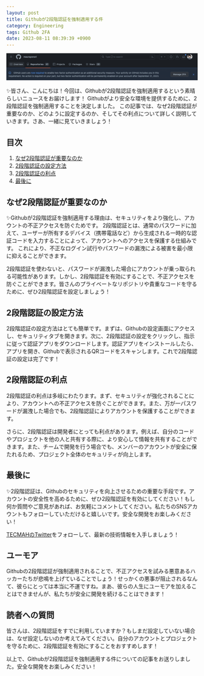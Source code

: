 ```yaml
---
layout: post
title: Githubが2段階認証を強制適用する件
category: Engineering　
tags: Github 2FA
date: 2023-08-11 08:39:39 +0900
---
```


![Alt text](/assets/images/github%E3%81%8C2%E6%AE%B5%E9%9A%8E%E8%AA%8D%E8%A8%BC%E3%82%92%E5%BC%B7%E5%88%B6%E9%81%A9%E7%94%A8%E3%81%99%E3%82%8B%E4%BB%B6/image.png)

✨皆さん、こんにちは！今回は、Githubが2段階認証を強制適用するという素晴らしいニュースをお届けします！
Githubがより安全な環境を提供するために、2段階認証を強制適用することを決定しました。
この記事では、なぜ2段階認証が重要なのか、どのように設定するのか、そしてその利点について詳しく説明していきます。さあ、一緒に見ていきましょう！

## 目次
1. [なぜ2段階認証が重要なのか](#なぜ2段階認証が重要なのか)
2. [2段階認証の設定方法](#2段階認証の設定方法)
3. [2段階認証の利点](#2段階認証の利点)
4. [最後に](#最後に)

## なぜ2段階認証が重要なのか
✨Githubが2段階認証を強制適用する理由は、セキュリティをより強化し、アカウントの不正アクセスを防ぐためです。
2段階認証とは、通常のパスワードに加えて、ユーザーが所有するデバイス（携帯電話など）から生成される一時的な認証コードを入力することによって、アカウントへのアクセスを保護する仕組みです。
これにより、不正なログイン試行やパスワードの漏洩による被害を最小限に抑えることができます。

2段階認証を使わないと、パスワードが漏洩した場合にアカウントが乗っ取られる可能性があります。しかし、2段階認証を有効にすることで、不正アクセスを防ぐことができます。皆さんのプライベートなリポジトリや貴重なコードを守るために、ぜひ2段階認証を設定しましょう！

## 2段階認証の設定方法
2段階認証の設定方法はとても簡単です。まずは、Githubの設定画面にアクセスし、セキュリティタブを開きます。次に、2段階認証の設定をクリックし、指示に従って認証アプリをダウンロードします。認証アプリをインストールしたら、アプリを開き、Githubで表示されるQRコードをスキャンします。これで2段階認証の設定は完了です！

## 2段階認証の利点
2段階認証の利点は多岐にわたります。まず、セキュリティが強化されることにより、アカウントへの不正アクセスを防ぐことができます。また、万が一パスワードが漏洩した場合でも、2段階認証によりアカウントを保護することができます。

さらに、2段階認証は開発者にとっても利点があります。例えば、自分のコードやプロジェクトを他の人と共有する際に、より安心して情報を共有することができます。また、チームで開発を行う場合でも、メンバーのアカウントが安全に保たれるため、プロジェクト全体のセキュリティが向上します。

## 最後に
✨2段階認証は、Githubのセキュリティを向上させるための重要な手段です。アカウントの安全性を高めるために、ぜひ2段階認証を有効にしてください！もし何か質問やご意見があれば、お気軽にコメントしてください。私たちのSNSアカウントもフォローしていただけると嬉しいです。安全な開発をお楽しみください！

[TECMAHのTwitter](https://twitter.com/TECMAH)をフォローして、最新の技術情報を入手しましょう！

## ユーモア
Githubの2段階認証が強制適用されることで、不正アクセスを試みる悪意あるハッカーたちが悲鳴を上げていることでしょう！せっかくの悪事が阻止されるなんて、彼らにとっては本当に不運ですね。まあ、彼らの人生にユーモアを加えることはできませんが、私たちが安全に開発を続けることはできます！

## 読者への質問
皆さんは、2段階認証をすでに利用していますか？もしまだ設定していない場合は、なぜ設定しないのか考えてみてください。自分のアカウントとプロジェクトを守るために、2段階認証を有効にすることをおすすめします！

以上で、Githubが2段階認証を強制適用する件についての記事をお送りしました。安全な開発をお楽しみください！
